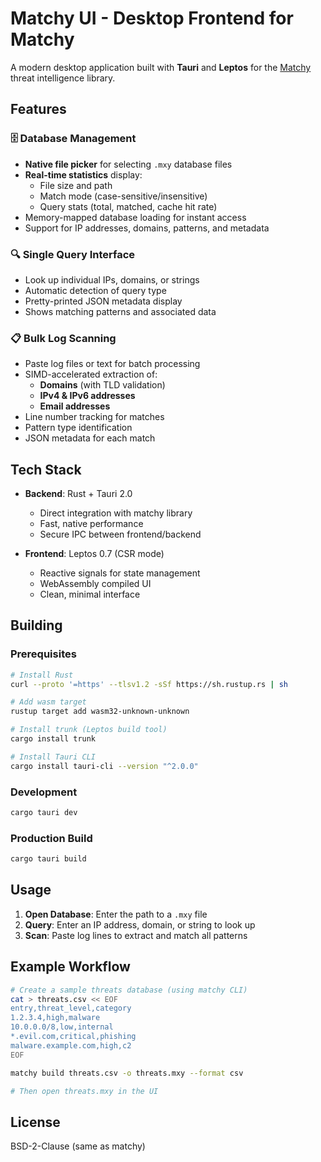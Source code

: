 # Matchy UI - Desktop Frontend for Matchy

A modern desktop application built with **Tauri** and **Leptos** for the [Matchy](https://github.com/sethhall/matchy) threat intelligence library.

## Features

### 🗄️ Database Management
- **Native file picker** for selecting `.mxy` database files
- **Real-time statistics** display:
  - File size and path
  - Match mode (case-sensitive/insensitive)
  - Query stats (total, matched, cache hit rate)
- Memory-mapped database loading for instant access
- Support for IP addresses, domains, patterns, and metadata

### 🔍 Single Query Interface
- Look up individual IPs, domains, or strings
- Automatic detection of query type
- Pretty-printed JSON metadata display
- Shows matching patterns and associated data

### 📋 Bulk Log Scanning
- Paste log files or text for batch processing
- SIMD-accelerated extraction of:
  - **Domains** (with TLD validation)
  - **IPv4 & IPv6 addresses**
  - **Email addresses**
- Line number tracking for matches
- Pattern type identification
- JSON metadata for each match

## Tech Stack

- **Backend**: Rust + Tauri 2.0
  - Direct integration with matchy library
  - Fast, native performance
  - Secure IPC between frontend/backend

- **Frontend**: Leptos 0.7 (CSR mode)
  - Reactive signals for state management
  - WebAssembly compiled UI
  - Clean, minimal interface

## Building

### Prerequisites
```bash
# Install Rust
curl --proto '=https' --tlsv1.2 -sSf https://sh.rustup.rs | sh

# Add wasm target
rustup target add wasm32-unknown-unknown

# Install trunk (Leptos build tool)
cargo install trunk

# Install Tauri CLI
cargo install tauri-cli --version "^2.0.0"
```

### Development
```bash
cargo tauri dev
```

### Production Build
```bash
cargo tauri build
```

## Usage

1. **Open Database**: Enter the path to a `.mxy` file
2. **Query**: Enter an IP address, domain, or string to look up
3. **Scan**: Paste log lines to extract and match all patterns

## Example Workflow

```bash
# Create a sample threats database (using matchy CLI)
cat > threats.csv << EOF
entry,threat_level,category
1.2.3.4,high,malware
10.0.0.0/8,low,internal
*.evil.com,critical,phishing
malware.example.com,high,c2
EOF

matchy build threats.csv -o threats.mxy --format csv

# Then open threats.mxy in the UI
```

## License

BSD-2-Clause (same as matchy)
